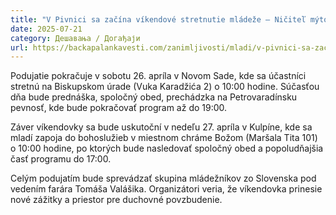 ```yaml
---
title: "V Pivnici sa začína víkendové stretnutie mládeže – Ničiteľ mýtov"
date: 2025-07-21
category: Дешавања / Догађаји
url: https://backapalankavesti.com/zanimljivosti/mladi/v-pivnici-sa-zacina-vikendove-stretnutie-mladeze-nicitel-mytov/
---
```


Podujatie pokračuje v sobotu 26. apríla v Novom Sade, kde sa účastníci stretnú na Biskupskom úrade (Vuka Karadžića 2) o 10:00 hodine. Súčasťou dňa bude prednáška, spoločný obed, prechádzka na Petrovaradínsku pevnosť, kde bude pokračovať program až do 19:00.

Záver víkendovky sa bude uskutoční v nedeľu 27. apríla v Kulpíne, kde sa mladí zapoja do bohoslužieb v miestnom chráme Božom (Maršala Tita 101) o 10:00 hodine, po ktorých bude nasledovať spoločný obed a popoludňajšia časť programu do 17:00.

Celým podujatím bude sprevádzať skupina mládežníkov zo Slovenska pod vedením farára Tomáša Valášika. Organizátori veria, že víkendovka prinesie nové zážitky a priestor pre duchovné povzbudenie.

